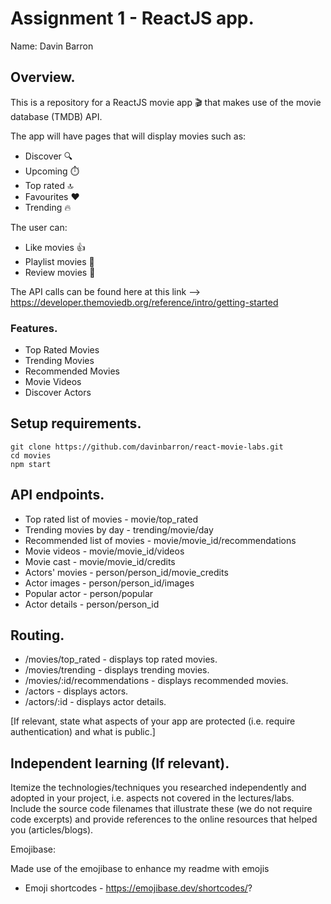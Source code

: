 # Assignment 1 - ReactJS app.

Name: Davin Barron

## Overview.

This is a repository for a ReactJS movie app :clapper: that makes use of the movie database (TMDB) API. 

The app will have pages that will display movies such as: 
 - Discover :mag:
 - Upcoming :stopwatch:
 - Top rated :top:
 - Favourites :heart:
 - Trending :fire:

The user can:
 - Like movies :thumbsup:
 - Playlist movies :open_file_folder:
 - Review movies :memo:
 
The API calls can be found here at this link --> https://developer.themoviedb.org/reference/intro/getting-started

### Features.

+ Top Rated Movies
+ Trending Movies
+ Recommended Movies
+ Movie Videos
+ Discover Actors

## Setup requirements.

```
git clone https://github.com/davinbarron/react-movie-labs.git
cd movies
npm start
```

## API endpoints.

+ Top rated list of movies - movie/top_rated
+ Trending movies by day - trending/movie/day
+ Recommended list of movies - movie/movie_id/recommendations
+ Movie videos - movie/movie_id/videos
+ Movie cast - movie/movie_id/credits
+ Actors' movies - person/person_id/movie_credits
+ Actor images - person/person_id/images
+ Popular actor - person/popular
+ Actor details - person/person_id

## Routing.

+ /movies/top_rated - displays top rated movies.
+ /movies/trending - displays trending movies.
+ /movies/:id/recommendations - displays recommended movies.
+ /actors - displays actors.
+ /actors/:id - displays actor details.

[If relevant, state what aspects of your app are protected (i.e. require authentication) and what is public.]

## Independent learning (If relevant).

Itemize the technologies/techniques you researched independently and adopted in your project, 
i.e. aspects not covered in the lectures/labs. Include the source code filenames that illustrate these 
(we do not require code excerpts) and provide references to the online resources that helped you (articles/blogs).

Emojibase:

Made use of the emojibase to enhance my readme with emojis

+ Emoji shortcodes - https://emojibase.dev/shortcodes/?